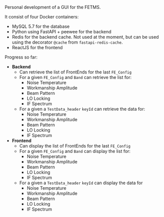 Personal development of a GUI for the FETMS.

It consist of four Docker containers:
 - MySQL 5.7 for the database
 - Python using FastAPI + peewee for the backend
 - Redis for the backend cache. Not used at the moment, but can be used using the decorator `@cache` from `fastapi-redis-cache`.
 - ReactJS for the frontend

Progress so far:
 - **Backend**
   - Can retrieve the list of FrontEnds for the last `FE_Config`
   - For a given `FE_Config` and `Band` can retrieve the list for:
     - Noise Temperature
     - Workmanship Amplitude
     - Beam Pattern
     - LO Locking
     - IF Spectrum
   - For a given a `TestData_header` `keyId` can retrieve the data for:
     - Noise Temperature
     - Workmanship Amplitude
     - Beam Pattern
     - LO Locking
     - IF Spectrum
 - **Frontend**
   - Can display the list of FrontEnds for the last `FE_Config`
   - For a given `FE_Config` and `Band` can display the list for:
     - Noise Temperature
     - Workmanship Amplitude
     - Beam Pattern
     - LO Locking
     - IF Spectrum
   - For a given a `TestData_header` `keyId` can display the data for
     - Noise Temperature
     - Workmanship Amplitude
     - Beam Pattern
     - LO Locking
     - IF Spectrum
